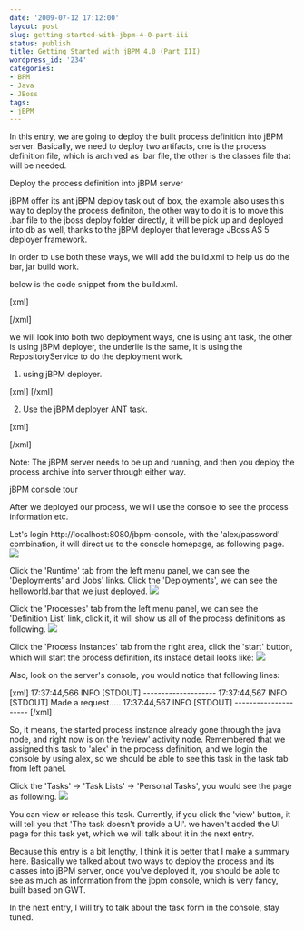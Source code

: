 ```yaml
---
date: '2009-07-12 17:12:00'
layout: post
slug: getting-started-with-jbpm-4-0-part-iii
status: publish
title: Getting Started with jBPM 4.0 (Part III)
wordpress_id: '234'
categories:
- BPM
- Java
- JBoss
tags:
- jBPM
---
```


In this entry, we are going to deploy the built process definition into jBPM server. Basically, we need to deploy two artifacts, one is the process definition file, which is archived as .bar file, the other is the classes file that will be needed.

Deploy the process definition into jBPM server 

jBPM offer its ant jBPM deploy task out of box, the example also uses this way to deploy the process definiton, the other way to do it is to move this .bar file to the jboss deploy folder directly, it will be pick up and deployed into db as well, thanks to the jBPM deployer that leverage JBoss AS 5  deployer framework.

In order to use both these ways, we will add the build.xml to help us do the bar, jar build work.

below is the code snippet from the build.xml.

[xml]
<target name="jar" depends="init">
<mkdir dir="${basedir}/target/classes" />
<javac srcdir="${basedir}/src/main/java"
destdir="${basedir}/target/classes"
classpathref="classpath.lib" />
<jar destfile="${basedir}/target/helloworld.jar" >
<fileset dir="${basedir}/target/classes">
<include name="**/*.class" />
</fileset>
</jar>
</target>


<target name="bar" depends="init">
<jar destfile="${basedir}/target/helloworld.bar">
<fileset dir="${basedir}/src/main/resources">
<include name="*.jpdl.xml"/>
</fileset>
</jar>
</target>
[/xml]


we will look into both two deployment ways, one is using ant task, the other is using jBPM deployer, the underlie is the same, it is using the RepositoryService to do the deployment work.



1. using jBPM deployer.

[xml]
<target name="deploy" description="deploys the business archives into jboss"
    depends=" jar,bar">
<mkdir dir="${jboss.server.config.dir}/deploy/jbpm/userlibs"/>
<copy file="${basedir}/target/helloworld.bar"
todir="${jboss.server.config.dir}/deploy/jbpm/userlibs"
overwrite="true" />
<copy file="${basedir}/target/helloworld.jar"
todir="${jboss.server.config.dir}/deploy/jbpm/userlibs"
overwrite="true" />
</target>
[/xml]


2. Use the jBPM deployer ANT task.

[xml]
<target name="jbpm.deploy"
description="deploys the business archives"
depends=" jar, bar">
<copy file="${jbpm.home}/db/hibernate.cfg/${database}.hibernate.cfg.xml"
tofile="${basedir}/target/classes/jbpm.hibernate.cfg.xml"
overwrite="true">
<filterset filtersfile="${jbpm.home}/db/jdbc/${database}.properties" />
</copy>
<copy file="${basedir}/src/test/resources/jbpm.cfg.xml"
   tofile="${basedir}/target/classes/jbpm.cfg.xml"
/>
<taskdef name="jbpm-deploy"
  classname="org.jbpm.pvm.internal.ant.JbpmDeployTask"
classpathref="classpath.lib" />
<jbpm-deploy file="${basedir}/target/helloworld.bar" />


<mkdir dir="${jboss.server.config.dir}/deploy/jbpm/userlibs" />
<copy file="${basedir}/target/helloworld.jar"
todir="${jboss.server.config.dir}/deploy/jbpm/userlibs"
overwrite="true" />
</target>
[/xml]


Note: The jBPM server needs to be up and running, and then you deploy the process archive into server through either way.



jBPM console tour 

After we deployed our process, we will use the console to see the process information etc.

Let's login http://localhost:8080/jbpm-console, with the 'alex/password' combination, it will direct us to the console homepage, as following page.
[![](http://jeff.familyyu.net/wp-content/uploads/2011/01/console-homepage.gif?w=286)](http://jeff.familyyu.net/wp-content/uploads/2011/01/console-homepage.gif)

Click the 'Runtime' tab from the left menu panel, we can see the 'Deployments' and 'Jobs' links. Click the 'Deployments', we can see the helloworld.bar that we just deployed.
[![](http://jeff.familyyu.net/wp-content/uploads/2011/01/console-deployments.gif?w=300)](http://jeff.familyyu.net/wp-content/uploads/2011/01/console-deployments.gif)

Click the 'Processes' tab from the left menu panel, we can see the 'Definition List' link, click it, it will show us all of the process definitions as following.
[![](http://jeffyuchang.files.wordpress.com/2009/07/console-process.gif?w=300)](http://jeffyuchang.files.wordpress.com/2009/07/console-process.gif)

Click the 'Process Instances' tab from the right area, click the 'start' button, which will start the process definition, its instace detail looks like:
[![](http://jeffyuchang.files.wordpress.com/2009/07/console-start-process-detail.gif?w=300)](http://jeffyuchang.files.wordpress.com/2009/07/console-start-process-detail.gif)

Also, look on the server's console, you would notice that following lines:

[xml]
17:37:44,566 INFO  [STDOUT] --------------------
17:37:44,567 INFO  [STDOUT] Made a request.....
17:37:44,567 INFO  [STDOUT] ---------------------
[/xml]


So, it means, the started process instance already gone through the java node, and right now is on the 'review' activity node. Remembered that we assigned this task to 'alex' in the process definition, and we login the console by using alex, so we should be able to see this task in the task tab from left panel.



Click the 'Tasks' -> 'Task Lists' -> 'Personal Tasks', you would see the page as following.
[![](http://jeffyuchang.files.wordpress.com/2009/07/console-task.gif?w=300)](http://jeffyuchang.files.wordpress.com/2009/07/console-task.gif)

You can view or release this task. Currently, if you click the 'view' button, it will tell you that 'The task doesn't provide a UI'. we haven't added the UI page for this task yet, which we will talk about it in the next entry.

Because this entry is a bit lengthy, I think it is better that I make a summary here. Basically we talked about two ways to deploy the process and its classes into jBPM server, once you've deployed it, you should be able to see as much as information from the jbpm console, which is very fancy, built based on GWT.

In the next entry, I will try to talk about the task form in the console, stay tuned.
